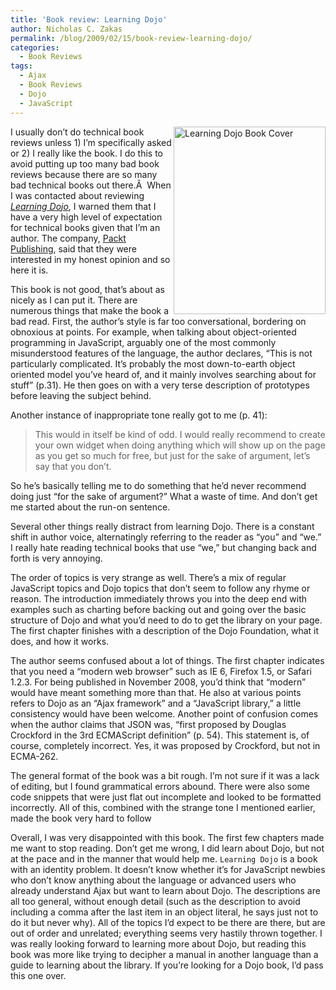 ```yaml
---
title: 'Book review: Learning Dojo'
author: Nicholas C. Zakas
permalink: /blog/2009/02/15/book-review-learning-dojo/
categories:
  - Book Reviews
tags:
  - Ajax
  - Book Reviews
  - Dojo
  - JavaScript
---
```

[<img class="alignnone size-medium wp-image-1992" src="/images/wp-content/uploads/2009/02/learningdojo-243x300.jpg" alt="Learning Dojo Book Cover" width="243" height="300" align="right" />][1]I usually don&#8217;t do technical book reviews unless 1) I&#8217;m specifically asked or 2) I really like the book. I do this to avoid putting up too many bad book reviews because there are so many bad technical books out there.Â  When I was contacted about reviewing <cite><a href="http://www.packtpub.com/tutorial-for-building-interactive-interfaces-with-dojo/book">Learning Dojo</a></cite>, I warned them that I have a very high level of expectation for technical books given that I&#8217;m an author. The company, [Packt Publishing][2], said that they were interested in my honest opinion and so here it is.

This book is not good, that&#8217;s about as nicely as I can put it. There are numerous things that make the book a bad read. First, the author&#8217;s style is far too conversational, bordering on obnoxious at points. For example, when talking about object-oriented programming in JavaScript, arguably one of the most commonly misunderstood features of the language, the author declares, &#8220;This is not particularly complicated. It&#8217;s probably the most down-to-earth object oriented model you&#8217;ve heard of, and it mainly involves searching about for stuff&#8221; (p.31). He then goes on with a very terse description of prototypes before leaving the subject behind.

Another instance of inappropriate tone really got to me (p. 41):

> This would in itself be kind of odd. I would really recommend to create your own widget when doing anything which will show up on the page as you get so much for free, but just for the sake of argument, let&#8217;s say that you don&#8217;t.

So he&#8217;s basically telling me to do something that he&#8217;d never recommend doing just &#8220;for the sake of argument?&#8221; What a waste of time. And don&#8217;t get me started about the run-on sentence.

Several other things really distract from learning Dojo. There is a constant shift in author voice, alternatingly referring to the reader as &#8220;you&#8221; and &#8220;we.&#8221; I really hate reading technical books that use &#8220;we,&#8221; but changing back and forth is very annoying.

The order of topics is very strange as well. There&#8217;s a mix of regular JavaScript topics and Dojo topics that don&#8217;t seem to follow any rhyme or reason. The introduction immediately throws you into the deep end with examples such as charting before backing out and going over the basic structure of Dojo and what you&#8217;d need to do to get the library on your page. The first chapter finishes with a description of the Dojo Foundation, what it does, and how it works.

The author seems confused about a lot of things. The first chapter indicates that you need a &#8220;modern web browser&#8221; such as IE 6, Firefox 1.5, or Safari 1.2.3. For being published in November 2008, you&#8217;d think that &#8220;modern&#8221; would have meant something more than that. He also at various points refers to Dojo as an &#8220;Ajax framework&#8221; and a &#8220;JavaScript library,&#8221; a little consistency would have been welcome. Another point of confusion comes when the author claims that JSON was, &#8220;first proposed by Douglas Crockford in the 3rd ECMAScript definition&#8221; (p. 54). This statement is, of course, completely incorrect. Yes, it was proposed by Crockford, but not in ECMA-262.

The general format of the book was a bit rough. I&#8217;m not sure if it was a lack of editing, but I found grammatical errors abound. There were also some code snippets that were just flat out incomplete and looked to be formatted incorrectly. All of this, combined with the strange tone I mentioned earlier, made the book very hard to follow

Overall, I was very disappointed with this book. The first few chapters made me want to stop reading. Don&#8217;t get me wrong, I did learn about Dojo, but not at the pace and in the manner that would help me. `Learning Dojo` is a book with an identity problem. It doesn&#8217;t know whether it&#8217;s for JavaScript newbies who don&#8217;t know anything about the language or advanced users who already understand Ajax but want to learn about Dojo. The descriptions are all too general, without enough detail (such as the description to avoid including a comma after the last item in an object literal, he says just not to do it but never why). All of the topics I&#8217;d expect to be there are there, but are out of order and unrelated; everything seems very hastily thrown together. I was really looking forward to learning more about Dojo, but reading this book was more like trying to decipher a manual in another language than a guide to learning about the library. If you&#8217;re looking for a Dojo book, I&#8217;d pass this one over.

 [1]: http://www.amazon.com/gp/product/1847192688?ie=UTF8&tag=nczonline-20&linkCode=as2&camp=1789&creative=390957&creativeASIN=1847192688
 [2]: http://www.packtpub.com/
